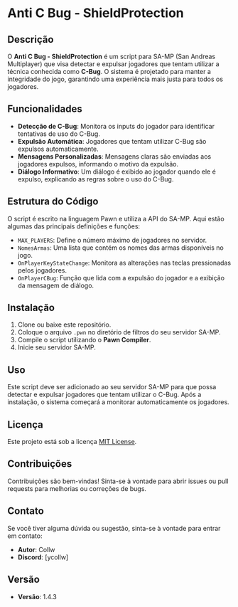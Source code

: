 # Anti C Bug - ShieldProtection

## Descrição
O **Anti C Bug - ShieldProtection** é um script para SA-MP (San Andreas Multiplayer) que visa detectar e expulsar jogadores que tentam utilizar a técnica conhecida como **C-Bug**. O sistema é projetado para manter a integridade do jogo, garantindo uma experiência mais justa para todos os jogadores.

## Funcionalidades
- **Detecção de C-Bug**: Monitora os inputs do jogador para identificar tentativas de uso do C-Bug.
- **Expulsão Automática**: Jogadores que tentam utilizar C-Bug são expulsos automaticamente.
- **Mensagens Personalizadas**: Mensagens claras são enviadas aos jogadores expulsos, informando o motivo da expulsão.
- **Diálogo Informativo**: Um diálogo é exibido ao jogador quando ele é expulso, explicando as regras sobre o uso do C-Bug.

## Estrutura do Código
O script é escrito na linguagem Pawn e utiliza a API do SA-MP. Aqui estão algumas das principais definições e funções:

- `MAX_PLAYERS`: Define o número máximo de jogadores no servidor.
- `NomesArmas`: Uma lista que contém os nomes das armas disponíveis no jogo.
- `OnPlayerKeyStateChange`: Monitora as alterações nas teclas pressionadas pelos jogadores.
- `OnPlayerCBug`: Função que lida com a expulsão do jogador e a exibição da mensagem de diálogo.

## Instalação
1. Clone ou baixe este repositório.
2. Coloque o arquivo `.pwn` no diretório de filtros do seu servidor SA-MP.
3. Compile o script utilizando o **Pawn Compiler**.
4. Inicie seu servidor SA-MP.

## Uso
Este script deve ser adicionado ao seu servidor SA-MP para que possa detectar e expulsar jogadores que tentam utilizar o C-Bug. Após a instalação, o sistema começará a monitorar automaticamente os jogadores.

## Licença
Este projeto está sob a licença [MIT License](LICENSE).

## Contribuições
Contribuições são bem-vindas! Sinta-se à vontade para abrir issues ou pull requests para melhorias ou correções de bugs.

## Contato
Se você tiver alguma dúvida ou sugestão, sinta-se à vontade para entrar em contato:

- **Autor**: Collw
- **Discord**: [ycollw]

## Versão
- **Versão**: 1.4.3
